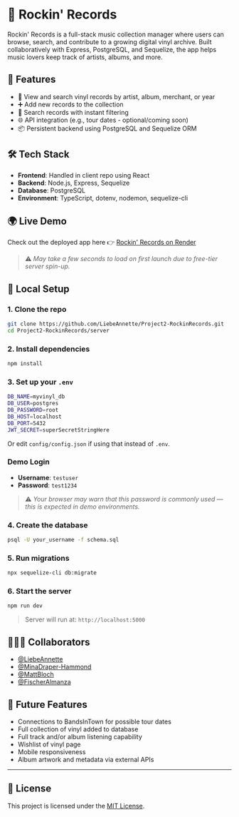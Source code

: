 # 🎸 Rockin' Records
<!-- README IN PROGRESS - MINA -->
Rockin' Records is a full-stack music collection manager where users can browse, search, and contribute to a growing digital vinyl archive. Built collaboratively with Express, PostgreSQL, and Sequelize, the app helps music lovers keep track of artists, albums, and more.

## 🚀 Features

- 🧠 View and search vinyl records by artist, album, merchant, or year
- ➕ Add new records to the collection
- 🔎 Search records with instant filtering
- 🌐 API integration (e.g., tour dates - optional/coming soon)
- 📦 Persistent backend using PostgreSQL and Sequelize ORM

## 🛠️ Tech Stack

- **Frontend**: Handled in client repo using React
- **Backend**: Node.js, Express, Sequelize
- **Database**: PostgreSQL
- **Environment**: TypeScript, dotenv, nodemon, sequelize-cli

## 🌍 Live Demo

Check out the deployed app here 👉 [Rockin' Records on Render](https://project2-rockinrecords.onrender.com)

> ⚠️ _May take a few seconds to load on first launch due to free-tier server spin-up._




## 🧪 Local Setup

### 1. Clone the repo

```bash
git clone https://github.com/LiebeAnnette/Project2-RockinRecords.git
cd Project2-RockinRecords/server
```

### 2. Install dependencies

```bash
npm install
```

### 3. Set up your `.env`

```bash
DB_NAME=myvinyl_db
DB_USER=postgres
DB_PASSWORD=root
DB_HOST=localhost
DB_PORT=5432
JWT_SECRET=superSecretStringHere
```

Or edit `config/config.json` if using that instead of `.env`.
### Demo Login

- **Username**: `testuser`
- **Password**: `test1234`

> ⚠️ _Your browser may warn that this password is commonly used — this is expected in demo environments._



### 4. Create the database

```bash
psql -U your_username -f schema.sql
```

### 5. Run migrations

```bash
npx sequelize-cli db:migrate
```

### 6. Start the server

```bash
npm run dev
```

> Server will run at: `http://localhost:5000`

## 🧑‍🤝‍🧑 Collaborators

- [@LiebeAnnette](https://github.com/LiebeAnnette)
- [@MinaDraper-Hammond](https://github.com/VampMina528)
- [@MattBloch](https://github.com/MattB-ks)
- [@FischerAlmanza](https://github.com/Falmanza94)

## 📌 Future Features

- Connections to BandsInTown for possible tour dates
- Full collection of vinyl added to database
- Full track and/or album listening capability
- Wishlist of vinyl page
- Mobile responsiveness
- Album artwork and metadata via external APIs

---


## 📄 License

This project is licensed under the [MIT License](LICENSE).

